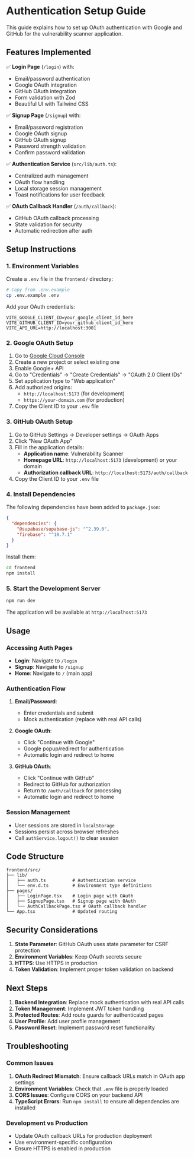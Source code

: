 # Authentication Setup Guide

This guide explains how to set up OAuth authentication with Google and GitHub for the vulnerability scanner application.

## Features Implemented

✅ **Login Page** (`/login`) with:
- Email/password authentication
- Google OAuth integration
- GitHub OAuth integration
- Form validation with Zod
- Beautiful UI with Tailwind CSS

✅ **Signup Page** (`/signup`) with:
- Email/password registration
- Google OAuth signup
- GitHub OAuth signup
- Password strength validation
- Confirm password validation

✅ **Authentication Service** (`src/lib/auth.ts`):
- Centralized auth management
- OAuth flow handling
- Local storage session management
- Toast notifications for user feedback

✅ **OAuth Callback Handler** (`/auth/callback`):
- GitHub OAuth callback processing
- State validation for security
- Automatic redirection after auth

## Setup Instructions

### 1. Environment Variables

Create a `.env` file in the `frontend/` directory:

```bash
# Copy from .env.example
cp .env.example .env
```

Add your OAuth credentials:

```env
VITE_GOOGLE_CLIENT_ID=your_google_client_id_here
VITE_GITHUB_CLIENT_ID=your_github_client_id_here
VITE_API_URL=http://localhost:3001
```

### 2. Google OAuth Setup

1. Go to [Google Cloud Console](https://console.cloud.google.com/)
2. Create a new project or select existing one
3. Enable Google+ API
4. Go to "Credentials" → "Create Credentials" → "OAuth 2.0 Client IDs"
5. Set application type to "Web application"
6. Add authorized origins:
   - `http://localhost:5173` (for development)
   - `https://your-domain.com` (for production)
7. Copy the Client ID to your `.env` file

### 3. GitHub OAuth Setup

1. Go to GitHub Settings → Developer settings → OAuth Apps
2. Click "New OAuth App"
3. Fill in the application details:
   - **Application name**: Vulnerability Scanner
   - **Homepage URL**: `http://localhost:5173` (development) or your domain
   - **Authorization callback URL**: `http://localhost:5173/auth/callback`
4. Copy the Client ID to your `.env` file

### 4. Install Dependencies

The following dependencies have been added to `package.json`:

```json
{
  "dependencies": {
    "@supabase/supabase-js": "^2.39.0",
    "firebase": "^10.7.1"
  }
}
```

Install them:

```bash
cd frontend
npm install
```

### 5. Start the Development Server

```bash
npm run dev
```

The application will be available at `http://localhost:5173`

## Usage

### Accessing Auth Pages

- **Login**: Navigate to `/login`
- **Signup**: Navigate to `/signup`
- **Home**: Navigate to `/` (main app)

### Authentication Flow

1. **Email/Password**: 
   - Enter credentials and submit
   - Mock authentication (replace with real API calls)

2. **Google OAuth**:
   - Click "Continue with Google"
   - Google popup/redirect for authentication
   - Automatic login and redirect to home

3. **GitHub OAuth**:
   - Click "Continue with GitHub"
   - Redirect to GitHub for authorization
   - Return to `/auth/callback` for processing
   - Automatic login and redirect to home

### Session Management

- User sessions are stored in `localStorage`
- Sessions persist across browser refreshes
- Call `authService.logout()` to clear session

## Code Structure

```
frontend/src/
├── lib/
│   ├── auth.ts          # Authentication service
│   └── env.d.ts         # Environment type definitions
├── pages/
│   ├── LoginPage.tsx    # Login page with OAuth
│   ├── SignupPage.tsx   # Signup page with OAuth
│   └── AuthCallbackPage.tsx # OAuth callback handler
└── App.tsx              # Updated routing
```

## Security Considerations

1. **State Parameter**: GitHub OAuth uses state parameter for CSRF protection
2. **Environment Variables**: Keep OAuth secrets secure
3. **HTTPS**: Use HTTPS in production
4. **Token Validation**: Implement proper token validation on backend

## Next Steps

1. **Backend Integration**: Replace mock authentication with real API calls
2. **Token Management**: Implement JWT token handling
3. **Protected Routes**: Add route guards for authenticated pages
4. **User Profile**: Add user profile management
5. **Password Reset**: Implement password reset functionality

## Troubleshooting

### Common Issues

1. **OAuth Redirect Mismatch**: Ensure callback URLs match in OAuth app settings
2. **Environment Variables**: Check that `.env` file is properly loaded
3. **CORS Issues**: Configure CORS on your backend API
4. **TypeScript Errors**: Run `npm install` to ensure all dependencies are installed

### Development vs Production

- Update OAuth callback URLs for production deployment
- Use environment-specific configuration
- Ensure HTTPS is enabled in production
